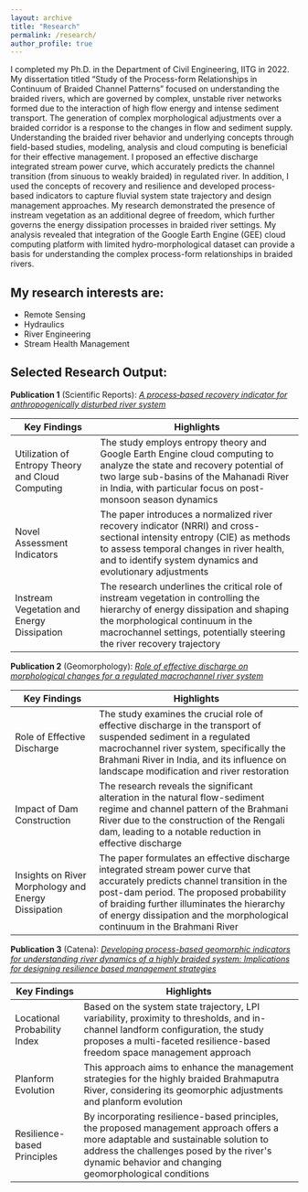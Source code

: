 ```yaml
---
layout: archive
title: "Research"
permalink: /research/
author_profile: true
---
```


I completed my Ph.D. in the Department of Civil Engineering, IITG in 2022. My dissertation titled “Study of the Process-form Relationships in Continuum of Braided Channel Patterns” focused on understanding the braided rivers, which are governed by complex, unstable river networks formed due to the interaction of high flow energy and intense sediment transport. The generation of complex morphological adjustments over a braided corridor is a response to the changes in flow and sediment supply. Understanding the braided river behavior and underlying concepts through field-based studies, modeling, analysis and cloud computing is beneficial for their effective management. I proposed an effective discharge integrated stream power curve, which accurately predicts the channel transition (from sinuous to weakly braided) in regulated river. In addition, I used the concepts of recovery and resilience and developed process-based indicators to capture fluvial system state trajectory and design management approaches. My research demonstrated the presence of instream vegetation as an additional degree of freedom, which further governs the energy dissipation processes in braided river settings. My analysis revealed that integration of the Google Earth Engine (GEE) cloud computing platform with limited hydro-morphological dataset can provide a basis for understanding the complex process-form relationships in braided rivers.

## My research interests are:

* Remote Sensing
* Hydraulics
* River Engineering
* Stream Health Management
  
## Selected Research Output:

**Publication 1** (Scientific Reports): [*A process‑based recovery indicator for anthropogenically disturbed river system*](https://link.springer.com/content/pdf/10.1038/s41598-022-14542-x.pdf)

| Key Findings     | Highlights |
| ----------- | ----------- |
| Utilization of Entropy Theory and Cloud Computing   | The study employs entropy theory and Google Earth Engine cloud computing to analyze the state and recovery potential of two large sub-basins of the Mahanadi River in India, with particular focus on post-monsoon season dynamics|
| Novel Assessment Indicators   | The paper introduces a normalized river recovery indicator (NRRI) and cross-sectional intensity entropy (CIE) as methods to assess temporal changes in river health, and to identify system dynamics and evolutionary adjustments |
| Instream Vegetation and Energy Dissipation	|  The research underlines the critical role of instream vegetation in controlling the hierarchy of energy dissipation and shaping the morphological continuum in the macrochannel settings, potentially steering the river recovery trajectory |

**Publication 2** (Geomorphology): [*Role of effective discharge on morphological changes for a regulated macrochannel river system*](https://www.sciencedirect.com/science/article/pii/S0169555X21001264)

| Key Findings     | Highlights |
| ----------- | ----------- |
| Role of Effective Discharge   | The study examines the crucial role of effective discharge in the transport of suspended sediment in a regulated macrochannel river system, specifically the Brahmani River in India, and its influence on landscape modification and river restoration|
| Impact of Dam Construction   | The research reveals the significant alteration in the natural flow-sediment regime and channel pattern of the Brahmani River due to the construction of the Rengali dam, leading to a notable reduction in effective discharge |
| Insights on River Morphology and Energy Dissipation	|  The paper formulates an effective discharge integrated stream power curve that accurately predicts channel transition in the post-dam period. The proposed probability of braiding further illuminates the hierarchy of energy dissipation and the morphological continuum in the Brahmani River |

**Publication 3** (Catena): [*Developing process-based geomorphic indicators for understanding river dynamics of a highly braided system: Implications for designing resilience based management strategies*](https://doi.org/10.1016/j.catena.2023.107411)

| Key Findings     | Highlights |
| ----------- | ----------- |
|Locational Probability Index   | Based on the system state trajectory, LPI variability, proximity to thresholds, and in-channel landform configuration, the study proposes a multi-faceted resilience-based freedom space management approach|
| Planform Evolution   | This approach aims to enhance the management strategies for the highly braided Brahmaputra River, considering its geomorphic adjustments and planform evolution |
| Resilience-based Principles	|  By incorporating resilience-based principles, the proposed management approach offers a more adaptable and sustainable solution to address the challenges posed by the river's dynamic behavior and changing geomorphological conditions |
